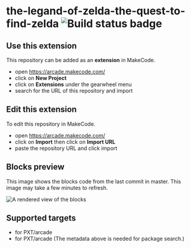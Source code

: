# the-legand-of-zelda-the-quest-to-find-zelda ![Build status badge](https://github.com/socat80/the-legand-of-zelda-the-quest-to-find-zelda/workflows/MakeCode/badge.svg)



## Use this extension

This repository can be added as an **extension** in MakeCode.

* open https://arcade.makecode.com/
* click on **New Project**
* click on **Extensions** under the gearwheel menu
* search for the URL of this repository and import

## Edit this extension

To edit this repository in MakeCode.

* open https://arcade.makecode.com/
* click on **Import** then click on **Import URL**
* paste the repository URL and click import

## Blocks preview

This image shows the blocks code from the last commit in master.
This image may take a few minutes to refresh.

![A rendered view of the blocks](https://github.com/socat80/the-legand-of-zelda-the-quest-to-find-zelda/raw/master/.makecode/blocks.png)

## Supported targets

* for PXT/arcade
* for PXT/arcade
(The metadata above is needed for package search.)

